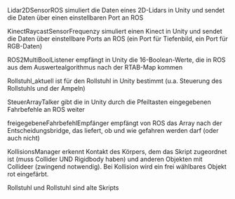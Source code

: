 Lidar2DSensorROS simuliert die Daten eines 2D-Lidars in Unity und sendet die Daten über einen einstellbaren Port an ROS

KinectRaycastSensorFrequenzy simuliert einen Kinect in Unity und sendet die Daten über einstellbare Ports an ROS (ein Port für Tiefenbild, ein Port für RGB-Daten)

ROS2MultiBoolListener empfängt in Unity die 16-Boolean-Werte, die in ROS aus dem Auswertealgorithmus nach der RTAB-Map kommen

Rollstuhl_aktuell ist für den Rollstuhl in Unity bestimmt (u.a. Steuerung des Rollstuhls und der Ampeln)

SteuerArrayTalker gibt die in Unity durch die Pfeiltasten eingegebenen Fahrbefehle an ROS weiter

freigegebeneFahrbefehlEmpfänger empfängt von ROS das Array nach der Entscheidungsbridge, das liefert, ob und wie gefahren werden darf (oder auch nicht)

KollisionsManager erkennt Kontakt des Körpers, dem das Skript zugeordnet ist (muss Collider UND Rigidbody haben) und anderen Objekten mit Collideer (zwingend notwendig). Bei Kollision wird ein frei wählbares Objekt rot eingefärbt.

Rollstuhl und Rollstuhl sind alte Skripts
